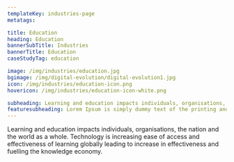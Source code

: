 ```yaml
---
templateKey: industries-page
metatags:

title: Education
heading: Education
bannerSubTitle: Industries
bannerTitle: Education
caseStudyTag: education

image: /img/industries/education.jpg
bgimage: /img/digital-evolution/digital-evolution1.jpg
icon: /img/industries/education-icon.png
hovericon: /img/industries/education-icon-white.png

subheading: Learning and education impacts individuals, organisations, the nation and the world as a whole. Technology is increasing ease of access and effectiveness of learning globally leading to increase in effectiveness and fuelling the knowledge economy.
featuresubheading: Lorem Ipsum is simply dummy text of the printing and typesetting industry. Lorem Ipsum has been the industry's standard dummy text
---
```


Learning and education impacts individuals, organisations, the nation and the world as a whole. Technology is increasing ease of access and effectiveness of learning globally leading to increase in effectiveness and fuelling the knowledge economy.
